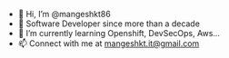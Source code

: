 - 👋 Hi, I’m @mangeshkt86
- 👀 Software Developer since more than a decade
- 🌱 I’m currently learning Openshift, DevSecOps, Aws...
- 📫 Connect with me at mangeshkt.it@gmail.com

<!---
mangeshkt86/mangeshkt86 is a ✨ special ✨ repository because its `README.md` (this file) appears on your GitHub profile.
You can click the Preview link to take a look at your changes.
--->
